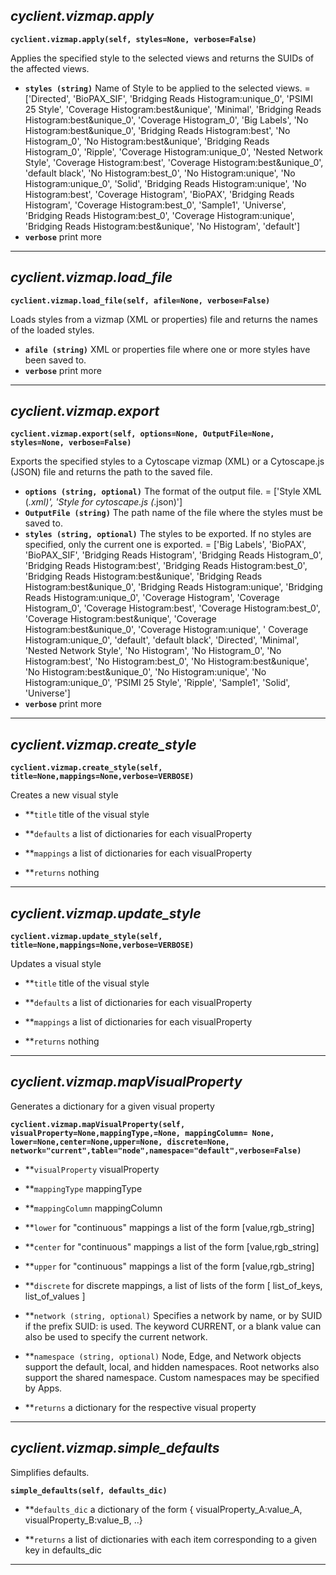 ## ***cyclient.vizmap.apply***

**`cyclient.vizmap.apply(self, styles=None, verbose=False)`**

Applies the specified style to the selected views and returns the
SUIDs of the affected views.

* **`styles (string)`** Name of Style to be applied to the selected
views. = ['Directed', 'BioPAX_SIF', 'Bridging Reads Histogram:unique_0',
'PSIMI 25 Style', 'Coverage Histogram:best&unique', 'Minimal',
'Bridging Reads Histogram:best&unique_0', 'Coverage Histogram_0',
'Big Labels', 'No Histogram:best&unique_0', 'Bridging Reads Histogram:best',
'No Histogram_0', 'No Histogram:best&unique', 'Bridging Reads Histogram_0',
'Ripple', 'Coverage Histogram:unique_0', 'Nested Network Style',
'Coverage Histogram:best', 'Coverage Histogram:best&unique_0',
'default black', 'No Histogram:best_0', 'No Histogram:unique',
'No Histogram:unique_0', 'Solid', 'Bridging Reads Histogram:unique',
'No Histogram:best', 'Coverage Histogram', 'BioPAX', 'Bridging Reads Histogram',
'Coverage Histogram:best_0', 'Sample1', 'Universe', 'Bridging Reads Histogram:best_0',
'Coverage Histogram:unique', 'Bridging Reads Histogram:best&unique',
'No Histogram', 'default']
* **`verbose`** print more


___

## ***cyclient.vizmap.load_file***

**`cyclient.vizmap.load_file(self, afile=None, verbose=False)`**

Loads styles from a vizmap (XML or properties) file and returns the names of the loaded styles.

* **`afile (string)`** XML or properties file where one or more styles have been saved to.
* **`verbose`** print more


___

## ***cyclient.vizmap.export***

**`cyclient.vizmap.export(self, options=None, OutputFile=None, styles=None, verbose=False)`**

Exports the specified styles to a Cytoscape vizmap (XML) or a Cytoscape.js
(JSON) file and returns the path to the saved file.

* **`options (string, optional)`** The format of the output file. =
['Style XML (*.xml)', 'Style for cytoscape.js (*.json)']
* **`OutputFile (string)`** The path name of the file where the styles
must be saved to.
* **`styles (string, optional)`** The styles to be exported. If no styles
are specified, only the current one is exported. = ['Big Labels',
'BioPAX', 'BioPAX_SIF', 'Bridging Reads Histogram', 'Bridging Reads
Histogram_0', 'Bridging Reads Histogram:best', 'Bridging Reads Histogram:best_0',
'Bridging Reads Histogram:best&unique', 'Bridging Reads Histogram:best&unique_0',
'Bridging Reads Histogram:unique', 'Bridging Reads Histogram:unique_0',
'Coverage Histogram', 'Coverage Histogram_0', 'Coverage Histogram:best',
'Coverage Histogram:best_0', 'Coverage Histogram:best&unique',
'Coverage Histogram:best&unique_0', 'Coverage Histogram:unique', '
Coverage Histogram:unique_0', 'default', 'default black', 'Directed',
'Minimal', 'Nested Network Style', 'No Histogram', 'No Histogram_0',
'No Histogram:best', 'No Histogram:best_0', 'No Histogram:best&unique',
'No Histogram:best&unique_0', 'No Histogram:unique', 'No Histogram:unique_0',
'PSIMI 25 Style', 'Ripple', 'Sample1', 'Solid', 'Universe']
* **`verbose`** print more


___

## ***cyclient.vizmap.create_style***

**`cyclient.vizmap.create_style(self, title=None,mappings=None,verbose=VERBOSE)`**

Creates a new visual style
        
* **`title` title of the visual style
* **`defaults` a list of dictionaries for each visualProperty
* **`mappings` a list of dictionaries for each visualProperty

* **`returns` nothing
___

## ***cyclient.vizmap.update_style***

**`cyclient.vizmap.update_style(self, title=None,mappings=None,verbose=VERBOSE)`**

Updates a visual style
        
* **`title` title of the visual style
* **`defaults` a list of dictionaries for each visualProperty
* **`mappings` a list of dictionaries for each visualProperty
        
* **`returns` nothing
___

## ***cyclient.vizmap.mapVisualProperty***

Generates a dictionary for a given visual property


**`cyclient.vizmap.mapVisualProperty(self, visualProperty=None,mappingType,=None, mappingColumn= None, lower=None,center=None,upper=None, discrete=None, network="current",table="node",namespace="default",verbose=False)`**

* **`visualProperty` visualProperty
* **`mappingType` mappingType
* **`mappingColumn` mappingColumn
* **`lower` for "continuous" mappings a list of the form [value,rgb_string]
* **`center` for "continuous" mappings a list of the form [value,rgb_string]
* **`upper` for "continuous" mappings a list of the form [value,rgb_string]
* **`discrete` for discrete mappings, a list of lists of the form [ list_of_keys, list_of_values ]
* **`network (string, optional)` Specifies a network by name, or by
    SUID if the prefix SUID: is used. The keyword CURRENT, or a blank
    value can also be used to specify the current network.
* **`namespace (string, optional)` Node, Edge, and Network objects support
    the default, local, and hidden namespaces. Root networks also support the
    shared namespace. Custom namespaces may be specified by Apps.

* **`returns` a dictionary for the respective visual property
___ 

## ***cyclient.vizmap.simple_defaults***

Simplifies defaults.

**`simple_defaults(self, defaults_dic)`**

* **`defaults_dic` a dictionary of the form { visualProperty_A:value_A, visualProperty_B:value_B, ..}

* **`returns` a list of dictionaries with each item corresponding to a given key in defaults_dic
___ 
